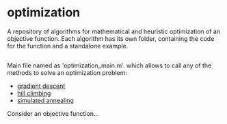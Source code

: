 # optimization

A repository of algorithms for mathematical and heuristic optimization of an objective function. Each algorithm has its own folder, containing the code for the function and a standalone example.

##

Main file named as 'optimization_main.m'. which allows to call any of the methods to solve an optimization problem:
- [gradient descent](./gradient_descent)
- [hill climbing](./hill_climbing)
- [simulated annealing](./simulated_annealing)

Consider an objective function...